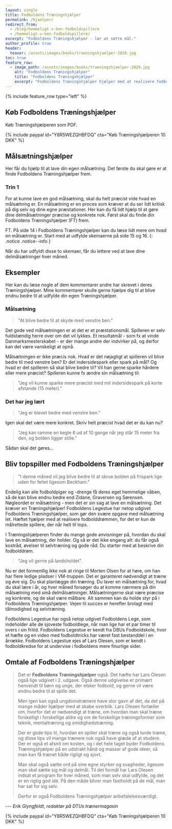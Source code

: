 ```yaml
---
layout: single
title: Fodboldens Træningshjælper
permalink: /hjaelper/
redirect_from:
  - /blog/hemmeligt-v-ben-fodboldspillere
  - /hemmeligt-v-ben-fodboldspillere/
excerpt: "Fodboldens Træningshjælper - lær at sætte mål."
author_profile: true
header:
  teaser: /assets/images/books/traeningshjaelper-2020.jpg
toc: true
feature_row:
  - image_path: /assets/images/books/traeningshjaelper-2020.jpg
    alt: "Fodboldens Træningshjælper"
    title: "Fodboldens Træningshjælper"
    excerpt: "Fodboldens Træningshjælper hjælper med at realisere fodbolddrømmen gennem målsætninger og træningsråd. Dit hemmelige våben til at blive bedre til fodbold. Hæftet giver dig gode råd til, hvordan du kan blive bedre, samtidig med at du kan holde styr på træningen."
---
```


{% include feature_row type="left" %}

## Køb Fodboldens Træningshjælper

Køb Træningshjælperen som PDF.

{% include paypal id="Y8R5WEZQHBFDQ" cta="Køb Træningshjælperen 10 DKK" %}

## Målsætningshjælper

Her får du hjælp til at lave din egen målsætning. Det første du skal gøre er at finde Fodboldens Træningshjælper frem.

### Trin 1

For at kunne lave en god målsætning, skal du helt præcist vide hvad en målsætning er. En målsætning er en proces som kræver at du ser lidt kritisk på dig selv og dine egne præstationer. Her kan du få lidt hjælp til at gøre dine delmålsætninger præcise og konkrete nok. Først skal du finde din Fodboldens Træningshjælper (FT) frem.

FT. På side 14 i Fodboldens Træningshjælper kan du læse lidt mere om hvad en målsætning er. Start med at udfylde skemaerne på side 15 og 16.
{: .notice .notice--info }

Når du har udfyldt disse to skemaer, får du lettere ved at lave dine delmålsætninger hver måned.

## Eksempler

Her kan du læse nogle af dem kommentarer andre har skrevet i deres Træningshjælper. Mine kommentarer skulle gerne hjælpe dig til at blive endnu bedre til at udfylde din egen Træningshjælper.

### Målsætning

> "At blive bedre til at skyde med venstre ben."

Det gode ved målsætningen er at det er et præstationsmål. Spilleren er selv fuldstændig herre over om det vil lykkes. Et resultatmål - som fx at vinde Danmarksmesterskabet - er der mange andre der indvirker på, og derfor kan det være vanskeligt at opnå.

Målsætningen er ikke præcis nok. Hvad er det nøjagtigt at spilleren vil blive bedre til med venstre ben? Er det indersidespark eller spark på mål? Og hvad er det spilleren så skal blive bedre til? Vil han gerne sparke hårdere eller mere præcist? Spilleren kunne fx ændre sin målsætning til:

> "Jeg vil kunne sparke mere præcist med mit indersidespark på korte afstande (15 meter)."

### Det har jeg lært

> "Jeg er blevet bedre med venstre ben."

Igen skal det være mere konkret. Skriv helt præcist hvad det er du kan nu?

> "Jeg kan ramme en kegle 6 ud af 10 gange når jeg står 15 meter fra den, og bolden ligger stille."

Sådan skal det gøres...

## Bliv topspiller med Fodboldens Træningshjælper

> "I denne måned vil jeg blive bedre til at skrue bolden på frispark lige uden for feltet ligesom Beckham."

Endelig kan alle fodboldpiger og -drenge få deres eget hemmelige våben, så de kan blive endnu bedre end Zidane, Graversen og Sørensen. Nøgleordet er målsætning - men det er sin sag at lave en målsætning. Det kræver en Træningshjælper! Fodboldens Legestue har netop udgivet Fodboldens Træningshjælper, som gør den svære opgave med målsætning let. Hæftet hjælper med at realisere fodbolddrømmen, for det er kun de målrettede spillere, der når helt til tops.

I Træningshjælperen finder du mange gode anvisninger på, hvordan du skal lave en målsætning, der holder. Og så er det ikke engang alt: du får også kostråd, øvelser til selvtræning og gode råd. Du starter med at beskrive din fodbolddrøm.

> "Jeg vil gerne på landsholdet".

Nu er det formentlig ikke nok at ringe til Morten Olsen for at høre, om han har flere ledige pladser i VM-truppen. Det er garanteret nødvendigt at træne og øve sig. Du skal planlægge din træning. Du laver en målsætning for, hvad du skal lære i år, og hver måned forsøger du at komme nærmere på din målsætning med små delmålsætninger. Målsætningerne skal være præcise og konkrete, og de skal være målbare. Alt sammen kan du holde styr på i Fodboldens Træningshjælper. Vejen til succes er herefter brolagt med tålmodighed og selvtræning.

Fodboldens Legestue har også netop udgivet Fodboldens Lege, som indeholder alle de sjoveste fodboldlege, når man lige har et par timer til overs i sin fritid. Fodboldens Legestue er kendt fra DBUs Fodboldskole, hvor et hæfte og en video med fodboldtricks har været fast bestanddel i en årrække. Fodboldens Legestue ejes af Lars Olesen, som er kendt i fodboldkredse for at undervise i fodboldens mere finurlige sider.

## Omtale af Fodboldens Træningshjælper

> Det er **Fodboldens Træningshjælper** også. Det hæfte har Lars Olesen også lige udgivet i 2. udgave. Også denne udgivelse er primært henvendt til børn og unge, der elsker fodbold, og gerne vil være endnu bedre til at spille det.
>
> Men igen kan også ungdomstrænere have stor gavn af det, da det på mange måder hjælper med at skabe overblik. Lars Olesen fortæller om, hvorfor det er nødvendigt at træne, om hvordan man skal træne forskelligt i forskellige aldre og om de forskellige træningsformer som teknik, mentaltræning og smidighedstræning.
>
> Der er gode tips til, hvordan en spiller skal træne og også turde træne, og disse tips vil mange trænere nok også have glæde af at studere. Der er også et afsnit om kosten, og i det hele taget byder Fodboldens Træningshjælper på en udstrakt hånd og masser af gode ideer, så man kan få trænet både rigtigt og sjovt.
>
> Man skal også sætte ord på sine egne styrker og svagheder, ligesom man skal sætte sig mål og delmål. Til det formål har Lars Olesen indsat et program for hver måned, som man selv skal udfylde, og det er en rigtig god idé. På den måde bliver man fastholdt på de mål, man har sat for sig selv.
>
> Derfor er også Fodboldens Træningshjælper anbefalelsesværdigt.

--- <cite>Erik Glyngfeldt, redaktør på DTUs trænermagasin</cite>

{% include paypal id="Y8R5WEZQHBFDQ" cta="Køb Træningshjælperen 10 DKK" %}
